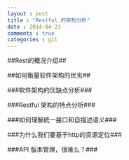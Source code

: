 ```yaml
---
layout : post
title : "Restful 的架构分析"
date : 2014-04-23
comments : true
categories : git
---
```

##Rest的概况介绍##

##如何衡量软件架构的优劣##

###软件架构的优缺点分析###

###Restful 架构的特点分析###

###如何理解统一接口和自描述语义###

###为什么我们要基于http的资源定位###

###API 版本管理，很难么？###






